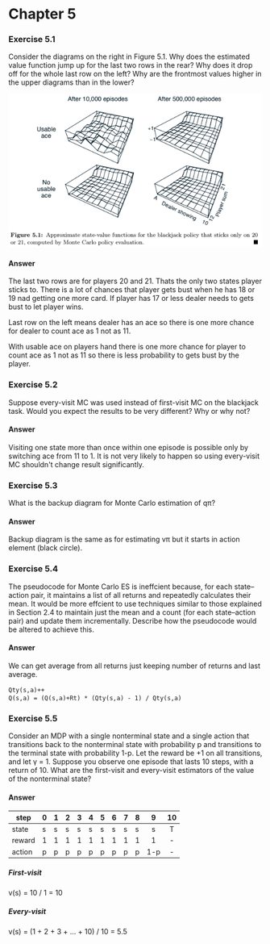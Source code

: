 # Chapter 5

### Exercise 5.1

Consider the diagrams on the right in Figure 5.1. Why does the estimated
value function jump up for the last two rows in the rear? Why does it drop off for the
whole last row on the left? Why are the frontmost values higher in the upper diagrams
than in the lower?

![figure 5.1](assets/answer-005_01_01.png)

#### Answer

The last two rows are for players 20 and 21. Thats the only two states player sticks to. There is a lot of chances that player gets bust when he has 18 or 19 nad getting one more card.
If player has 17 or less dealer needs to gets bust to let player wins.

Last row on the left means dealer has an ace so there is one more chance for dealer to count ace as 1 not as 11.

With usable ace on players hand there is one more chance for player to count ace as 1 not as 11 so there is less probability to gets bust by the player.

### Exercise 5.2

Suppose every-visit MC was used instead of first-visit MC on the blackjack task. Would you expect the results to be very different? Why or why not?

#### Answer

Visiting one state more than once within one episode is possible only by switching ace from 11 to 1. It is not very likely to happen so using every-visit MC shouldn't change result significantly.

### Exercise 5.3

What is the backup diagram for Monte Carlo estimation of qπ?

#### Answer

Backup diagram is the same as for estimating vπ but it starts in action element (black circle).

### Exercise 5.4

The pseudocode for Monte Carlo ES is ineffcient because, for each state–action pair, it maintains a list of all returns and repeatedly calculates their mean. It would be more effcient to use techniques similar to those explained in Section 2.4 to maintain
just the mean and a count (for each state–action pair) and update them incrementally.
Describe how the pseudocode would be altered to achieve this.

#### Answer

We can get average from all returns just keeping number of returns and last average. 
```
Qty(s,a)++
Q(s,a) = (Q(s,a)+Rt) * (Qty(s,a) - 1) / Qty(s,a)
```

### Exercise 5.5

Consider an MDP with a single nonterminal state and a single action
that transitions back to the nonterminal state with probability p and transitions to the
terminal state with probability 1-p. Let the reward be +1 on all transitions, and let γ = 1. Suppose you observe one episode that lasts 10 steps, with a return of 10. What are the first-visit and every-visit estimators of the value of the nonterminal state?

#### Answer

| step   	| 0 	| 1 	| 2 	| 3 	| 4 	| 5 	| 6 	| 7 	| 8 	| 9   	| 10 	|
|--------	|---	|---	|---	|---	|---	|---	|---	|---	|---	|:-----:	|:----:	|
| state  	| s 	| s 	| s 	| s 	| s 	| s 	| s 	| s 	| s 	| s   	| T  	|
| reward 	| 1 	| 1 	| 1 	| 1 	| 1 	| 1 	| 1 	| 1 	| 1 	| 1   	| -  	|
| action 	| p 	| p 	| p 	| p 	| p 	| p 	| p 	| p 	| p 	| 1-p 	| -  	|

##### First-visit

v(s) = 10 / 1 = 10

##### Every-visit

v(s) = (1 + 2 + 3 + ... + 10) / 10 = 5.5
